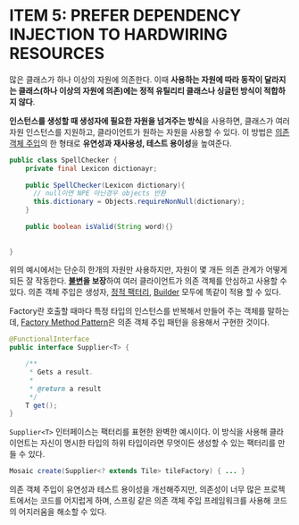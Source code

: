 # ITEM 5: PREFER DEPENDENCY INJECTION TO HARDWIRING RESOURCES



많은 클래스가 하나 이상의 자원에 의존한다. 이때 **사용하는 자원에 따라 동작이 달라지는 클래스(하나 이상의 자원에 의존)에는 정적 유틸리티 클래스나 싱글턴 방식이 적합하지 않다**.

**인스턴스를 생성할 때 생성자에 필요한 자원을 넘겨주는 방식**을 사용하면, 클래스가 여러 자원 인스턴스를 지원하고, 클라이언트가 원하는 자원을 사용할 수 있다. 이 방법은 [의존 객체 주입](https://github.com/dh00023/TIL/blob/master/spring/2020-03-21-IoC.md#dependency-injection)의 한 형태로 **유연성과 재사용성, 테스트 용이성**을 높여준다.

```java
public class SpellChecker {
  	private final Lexicon dictionayr;
  
  	public SpellChecker(Lexicon dictionary){
      // null이면 NPE 아닌경우 objects 반환
      this.dictionary = Objects.requireNonNull(dictionary);
    }
  
  	public boolean isValid(String word){}
      
    
}
```

위의 예시에서는 단순히 한개의 자원만 사용하지만, 자원이 몇 개든 의존 관계가 어떻게 되든 잘 작동한다. **[불변]()을 보장**하여 여러 클라이언트가 의존 객체를 안심하고 사용할 수 있다. 의존 객체 주입은 생성자, [정적 팩터리](./2021-01-12-static-factory-methods.md), [Builder](./2021-01-13-builder-pattern.md) 모두에 똑같이 적용 할 수 있다.

Factory란 호출할 때마다 특정 타입의 인스턴스를 반복해서 만들어 주는 객체를 말하는데, [Factory Method Pattern](../design_pattern/2020-03-20-factory_method_pattern.md)은 의존 객체 주입 패턴을 응용해서 구현한 것이다.

```java
@FunctionalInterface
public interface Supplier<T> {

    /**
     * Gets a result.
     *
     * @return a result
     */
    T get();
}
```

`Supplier<T>` 인터페이스는 팩터리를 표현한 완벽한 예시이다. 이 방식을 사용해 클라이언트는 자신이 명시한 타입의 하위 타입이라면 무엇이든 생성할 수 있는 팩터리를 만들 수 있다.

```java
Mosaic create(Supplier<? extends Tile> tileFactory) { ... }
```

의존 객체 주입이 유연성과 테스트 용이성을 개선해주지만, 의존성이 너무 많은 프로젝트에서는 코드를 어지럽게 하며, 스프링 같은 의존 객체 주입 프레임워크를 사용해 코드의 어지러움을 해소할 수 있다.